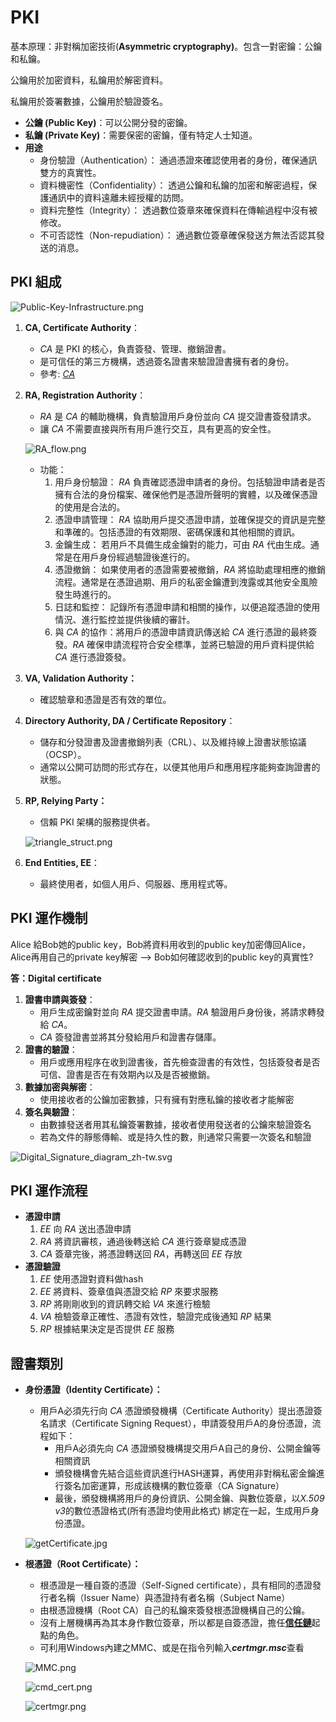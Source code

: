 # PKI

基本原理：非對稱加密技術(**Asymmetric cryptography)**。包含一對密鑰：公鑰和私鑰。

公鑰用於加密資料，私鑰用於解密資料。

私鑰用於簽署數據，公鑰用於驗證簽名。

- **公鑰 (Public Key)**：可以公開分發的密鑰。
- **私鑰 (Private Key)**：需要保密的密鑰，僅有特定人士知道。
- **用途**
    - 身份驗證（Authentication）： 通過憑證來確認使用者的身份，確保通訊雙方的真實性。
    - 資料機密性（Confidentiality）： 透過公鑰和私鑰的加密和解密過程，保護通訊中的資料遠離未經授權的訪問。
    - 資料完整性（Integrity）： 透過數位簽章來確保資料在傳輸過程中沒有被修改。
    - 不可否認性（Non-repudiation）： 通過數位簽章確保發送方無法否認其發送的消息。

## PKI 組成

![Public-Key-Infrastructure.png](static/Public-Key-Infrastructure.png)

1. **CA, Certificate Authority**：
    - *CA* 是 PKI 的核心，負責簽發、管理、撤銷證書。
    - 是可信任的第三方機構，透過簽名證書來驗證證書擁有者的身份。
    - 參考: [*CA*](../CA/README.md)
2. **RA, Registration Authority**：
    - *RA* 是 *CA* 的輔助機構，負責驗證用戶身份並向 *CA* 提交證書簽發請求。
    - 讓 *CA* 不需要直接與所有用戶進行交互，具有更高的安全性。
    
    ![RA_flow.png](static/RA_flow.png)
    
    - 功能：
        1. 用戶身份驗證： *RA* 負責確認憑證申請者的身份。包括驗證申請者是否擁有合法的身份檔案、確保他們是憑證所聲明的實體，以及確保憑證的使用是合法的。
        2. 憑證申請管理： *RA* 協助用戶提交憑證申請，並確保提交的資訊是完整和準確的。包括憑證的有效期限、密碼保護和其他相關的資訊。
        3. 金鑰生成： 若用戶不具備生成金鑰對的能力，可由 *RA* 代由生成。通常是在用戶身份經過驗證後進行的。
        4. 憑證撤銷： 如果使用者的憑證需要被撤銷，*RA* 將協助處理相應的撤銷流程。通常是在憑證過期、用戶的私密金鑰遭到洩露或其他安全風險發生時進行的。
        5. 日誌和監控： 記錄所有憑證申請和相關的操作，以便追蹤憑證的使用情況、進行監控並提供後續的審計。
        6. 與 *CA* 的協作：將用戶的憑證申請資訊傳送給 *CA* 進行憑證的最終簽發。*RA* 確保申請流程符合安全標準，並將已驗證的用戶資料提供給 *CA* 進行憑證簽發。
3. **VA, Validation Authority：**
    - 確認驗章和憑證是否有效的單位。
4. **Directory Authority, DA / Certificate Repository**：
    - 儲存和分發證書及證書撤銷列表（CRL）、以及維持線上證書狀態協議（OCSP）。
    - 通常以公開可訪問的形式存在，以便其他用戶和應用程序能夠查詢證書的狀態。
5. **RP, Relying Party：**
    - 信賴 PKI 架構的服務提供者。
    
    ![triangle_struct.png](static/triangle_struct.png)
    
6. **End Entities, EE**：
    - 最終使用者，如個人用戶、伺服器、應用程式等。

## PKI 運作機制

Alice 給Bob她的public key，Bob將資料用收到的public key加密傳回Alice，Alice再用自己的private key解密 —> Bob如何確認收到的public key的真實性?

**答：Digital certificate**

1. **證書申請與簽發**：
    - 用戶生成密鑰對並向 *RA* 提交證書申請。*RA* 驗證用戶身份後，將請求轉發給 *CA*。
    - *CA* 簽發證書並將其分發給用戶和證書存儲庫。
2. **證書的驗證**：
    - 用戶或應用程序在收到證書後，首先檢查證書的有效性，包括簽發者是否可信、證書是否在有效期內以及是否被撤銷。
3. **數據加密與解密**：
    - 使用接收者的公鑰加密數據，只有擁有對應私鑰的接收者才能解密
4. **簽名與驗證**：
    - 由數據發送者用其私鑰簽署數據，接收者使用發送者的公鑰來驗證簽名
    - 若為文件的靜態傳輸、或是持久性的數，則通常只需要一次簽名和驗證

![Digital_Signature_diagram_zh-tw.svg](static/Digital_Signature_diagram_zh-tw.svg)

## PKI 運作流程

- **憑證申請**
    1. *EE*  向 *RA* 送出憑證申請
    2. *RA* 將資訊審核，通過後轉送給 *CA* 進行簽章變成憑證
    3. *CA* 簽章完後，將憑證轉送回 *RA*，再轉送回 *EE* 存放
- **憑證驗證**
    1. *EE* 使用憑證對資料做hash
    2. *EE* 將資料、簽章值與憑證交給 *RP* 來要求服務
    3. *RP* 將剛剛收到的資訊轉交給 *VA* 來進行檢驗
    4. *VA* 檢驗簽章正確性、憑證有效性，驗證完成後通知 *RP* 結果
    5. *RP* 根據結果決定是否提供 *EE* 服務

## 證書類別

- **身份憑證（Identity Certificate）：**
    - 用戶A必須先行向 *CA* 憑證頒發機構（Certificate Authority）提出憑證簽名請求（Certificate Signing Request），申請簽發用戶A的身份憑證，流程如下：
        - 用戶A必須先向 *CA* 憑證頒發機構提交用戶A自己的身份、公開金鑰等相關資訊
        - 頒發機構會先結合這些資訊進行HASH運算，再使用非對稱私密金鑰進行簽名加密運算，形成該機構的數位簽章（CA Signature）
        - 最後，頒發機構將用戶的身份資訊、公開金鑰、與數位簽章，以*X.509 v3*的數位憑證格式(所有憑證均使用此格式) 綁定在一起，生成用戶身份憑證。
    
    ![getCertificate.jpg](static/getCertificate.jpg)
    
- **根憑證（Root Certificate）：**
    - 根憑證是一種自簽的憑證（Self-Signed certificate），具有相同的憑證發行者名稱（Issuer Name）與憑證持有者名稱（Subject Name）
    - 由根憑證機構（Root CA）自己的私鑰來簽發根憑證機構自己的公鑰。
    - 沒有上層機構再為其本身作數位簽章，所以都是自簽憑證，擔任[**信任鏈**](static\trust_anchor.md)起點的角色。
    - 可利用Windows內建之MMC、或是在指令列輸入***certmgr.msc***查看
    
    ![MMC.png](static/MMC.png)
    
    ![cmd_cert.png](static/cmd_cert.png)
    
    ![certmgr.png](static/certmgr.png)